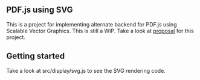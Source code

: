 ## PDF.js using SVG

This is a project for implementing alternate backend for PDF.js using Scalable Vector Graphics. This is still a WIP.
Take a look at [proposal](https://docs.google.com/document/d/1k4nPx1RrHbxXi94kSdvW5ay8KMkjwLmBEiCNupyzlwk/pub) for this project.

## Getting started

Take a look at src/display/svg.js to see the SVG rendering code.
